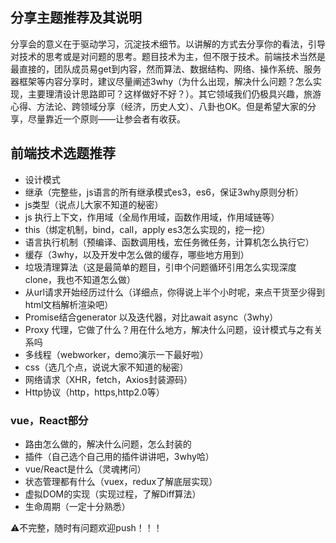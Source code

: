 ## 分享主题推荐及其说明

分享会的意义在于驱动学习，沉淀技术细节。以讲解的方式去分享你的看法，引导对技术的思考或是对问题的思考。题目技术为主，但不限于技术。前端技术当然是最直接的，团队成员易get到内容，然而算法、数据结构、网络、操作系统、服务器框架等内容分享时，建议尽量阐述3why（为什么出现，解决什么问题？怎么实现，主要理清设计思路即可？这样做好不好？）。其它领域我们仍极具兴趣，旅游心得、方法论、跨领域分享（经济，历史人文）、八卦也OK。但是希望大家的分享，尽量靠近一个原则——让参会者有收获。

## 前端技术选题推荐

* 设计模式
* 继承（完整些，js语言的所有继承模式es3，es6，保证3why原则分析）
* js类型（说点儿大家不知道的秘密）
* js 执行上下文，作用域（全局作用域，函数作用域，作用域链等）
* this（绑定机制，bind，call，apply es3怎么实现的，挖一挖）
* 语言执行机制（预编译、函数调用栈，宏任务微任务，计算机怎么执行它）
* 缓存（3why，以及开发中怎么做的缓存，哪些地方用到）
* 垃圾清理算法（这是最简单的题目，引申个问题循环引用怎么实现深度clone，我也不知道怎么做）
* 从url请求开始经历过什么（详细点，你得说上半个小时呢，来点干货至少得到 html文档解析渲染吧）
* Promise结合generator 以及迭代器，对比await async（3why）
* Proxy 代理，它做了什么？用在什么地方，解决什么问题，设计模式与之有关系吗
* 多线程（webworker，demo演示一下最好啦）
* css（选几个点，说说大家不知道的秘密）
* 网络请求（XHR，fetch，Axios封装源码）
* Http协议（http，https,http2.0等）

### vue，React部分

* 路由怎么做的，解决什么问题，怎么封装的
* 插件（自己选个自己用的插件讲讲吧，3why哈）
* vue/React是什么（灵魂拷问）
* 状态管理都有什么（vuex，redux了解底层实现）
* 虚拟DOM的实现（实现过程，了解Diff算法）
* 生命周期（一定十分熟悉）

⚠️不完整，随时有问题欢迎push！！！
